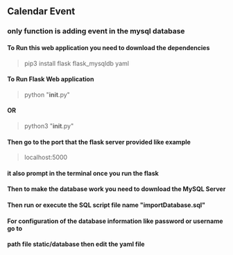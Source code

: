 
## Calendar Event
###  only function is adding event in the mysql database
#### To Run this web application you need to download the dependencies
> pip3 install flask flask_mysqldb yaml
#### To Run Flask Web application
> python "__init__.py"
#### OR
> python3 "__init__.py"
#### Then go to the port that the flask server provided like example
> localhost:5000
#### it also prompt in the terminal once you run the flask
#### Then to make the database work you need to download the MySQL Server
#### Then run or execute the SQL script file name "importDatabase.sql" 
#### For configuration of the database information like password or username go to
#### path file static/database then edit the yaml file
